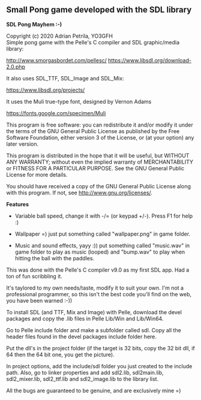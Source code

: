 ## Small Pong game developed with the SDL library

**SDL Pong Mayhem :-)**

Copyright (c) 2020 Adrian Petrila, YO3GFH<br>
Simple pong game with the Pelle's C compiler and SDL graphic/media library:

http://www.smorgasbordet.com/pellesc/
https://www.libsdl.org/download-2.0.php

It also uses SDL_TTF, SDL_Image and SDL_Mix:

https://www.libsdl.org/projects/

It uses the Muli true-type font, designed by Vernon Adams

https://fonts.google.com/specimen/Muli

This program is free software: you can redistribute it and/or modify
it under the terms of the GNU General Public License as published by
the Free Software Foundation, either version 3 of the License, or
(at your option) any later version.

This program is distributed in the hope that it will be useful,
but WITHOUT ANY WARRANTY; without even the implied warranty of
MERCHANTABILITY or FITNESS FOR A PARTICULAR PURPOSE.  See the
GNU General Public License for more details.

You should have received a copy of the GNU General Public License
along with this program.  If not, see <http://www.gnu.org/licenses/>.

**Features**

* Variable ball speed, change it with -/= (or keypad +/-). Press F1 for help :)

* Wallpaper =) just put something called "wallpaper.png" in game folder.

* Music and sound effects, yayy :)) put something called "music.wav" in game folder
to play as music (looped) and "bump.wav" to play when hitting the ball with the
paddles.

This was done with the Pelle's C compiler v9.0 as my first SDL app. Had a ton of fun
scribbling it. 

It's taylored to my own needs/taste, modify it to suit your own. I'm not a professional programmer,
so this isn't the best code you'll find on the web, you have been warned :-))

To install SDL (and TTF, Mix and Image) with Pelle, download the devel packages and copy the .lib
files in Pelle Lib/Win and Lib/Win64.
    
Go to Pelle include folder and make a subfolder called sdl. Copy all the header
files found in the devel packages include folder here.
    
Put the dll's in the project folder (if the target is 32 bits, copy the 32 bit dll,
if 64 then the 64 bit one, you get the picture).    
    
In project options, add the include/sdl folder you just created to the include path.
Also, go to linker properties and add sdl2.lib, sdl2main.lib, sdl2_mixer.lib,
sdl2_ttf.lib and sdl2_image.lib to the library list.

All the bugs are guaranteed to be genuine, and are exclusively mine =)

